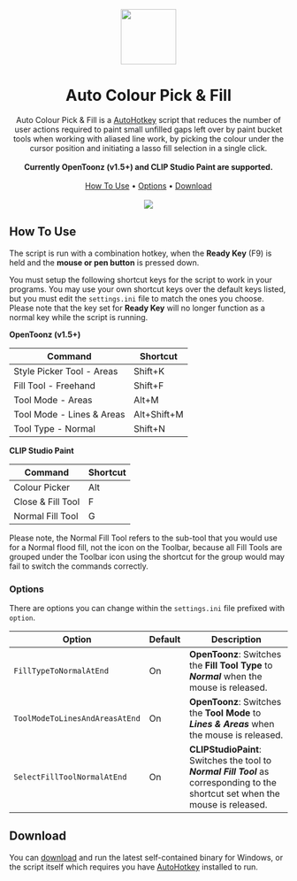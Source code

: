 <div align="center"><img src="https://user-images.githubusercontent.com/55353161/113505773-de95d280-9538-11eb-91c0-3d28723e17ee.png" align="center" width="100"/></div>
<h1 align="center">Auto Colour Pick & Fill</h1>
<div align="center">
Auto Colour Pick & Fill is a <a href="https://www.autohotkey.com/">AutoHotkey</a> script that reduces the number of user actions required to paint small unfilled gaps left over by paint bucket tools when working with aliased line work, by picking the colour under the cursor position and initiating a lasso fill selection in a single click.
<br/><br/>
<b>Currently OpenToonz (v1.5+) and CLIP Studio Paint are supported.</b>
<br/><br/>
<a href="#how-to-use">How To Use</a> • <a href="#options">Options</a> • <a href="#download">Download</a>
<br/></br/>
  
<img src="https://user-images.githubusercontent.com/55353161/113505841-33d1e400-9539-11eb-9cc5-f84753b405cf.gif" />
</div>

## How To Use
The script is run with a combination hotkey, when the **Ready Key** (F9) is held and the **mouse or pen button** is pressed down.

You must setup the following shortcut keys for the script to work in your programs. You may use your own shortcut keys over the default keys listed, but you must edit the `settings.ini` file to match the ones you choose. Please note that the key set for **Ready Key** will no longer function as a normal key while the script is running.

**OpenToonz (v1.5+)**

| Command       | Shortcut    |
| ----------------- | ------------------- |
| Style Picker Tool - Areas | Shift+K     |
| Fill Tool - Freehand      | Shift+F     |
| Tool Mode - Areas         | Alt+M       |
| Tool Mode - Lines & Areas | Alt+Shift+M |
| Tool Type - Normal        | Shift+N     |

**CLIP Studio Paint**

| Command      | Shortcut |
| ----------------- | ---------------- |
| Colour Picker     | Alt              |
| Close & Fill Tool | F                |
| Normal Fill Tool  | G                |

Please note, the Normal Fill Tool refers to the sub-tool that you would use for a Normal flood fill, not the icon on the Toolbar, because all Fill Tools are grouped under the Toolbar icon using the shortcut for the group would may fail to switch the commands correctly.

### Options
There are options you can change within the `settings.ini` file prefixed with `option`.

| Option | Default | Description |
| ------ | ------- | ----------- |
| `FillTypeToNormalAtEnd` | On | **OpenToonz**: Switches the **Fill Tool Type** to _**Normal**_ when the mouse is released. |
| `ToolModeToLinesAndAreasAtEnd` | On | **OpenToonz**: Switches the **Tool Mode** to _**Lines & Areas**_ when the mouse is released.
| `SelectFillToolNormalAtEnd` | On | **CLIPStudioPaint**: Switches the tool to _**Normal Fill Tool**_ as corresponding to the shortcut set when the mouse is released.

## Download
You can [download](https://github.com/KaseyFarron/PickColourAndFill/releases) and run the latest self-contained binary for Windows, or the script itself which requires you have [AutoHotkey](https://www.autohotkey.com/) installed to run.
